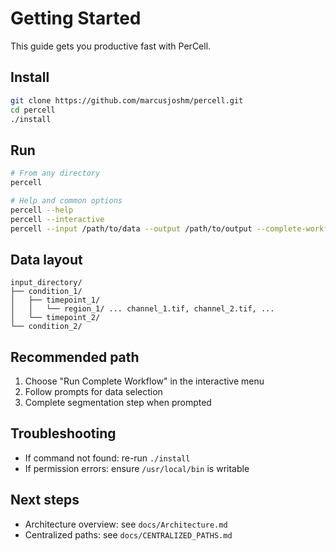 # Getting Started

This guide gets you productive fast with PerCell.

## Install

```bash
git clone https://github.com/marcusjoshm/percell.git
cd percell
./install
```

## Run

```bash
# From any directory
percell

# Help and common options
percell --help
percell --interactive
percell --input /path/to/data --output /path/to/output --complete-workflow
```

## Data layout

```
input_directory/
├── condition_1/
│   ├── timepoint_1/
│   │   └── region_1/ ... channel_1.tif, channel_2.tif, ...
│   └── timepoint_2/
└── condition_2/
```

## Recommended path

1. Choose "Run Complete Workflow" in the interactive menu
2. Follow prompts for data selection
3. Complete segmentation step when prompted

## Troubleshooting

- If command not found: re-run `./install`
- If permission errors: ensure `/usr/local/bin` is writable

## Next steps

- Architecture overview: see `docs/Architecture.md`
- Centralized paths: see `docs/CENTRALIZED_PATHS.md`


